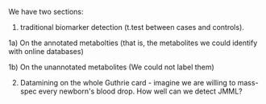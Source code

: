 We have two sections:

1) traditional biomarker detection (t.test between cases and controls). 

1a) On the annotated metabolties (that is, the metabolites we could identify with online databases)

1b) On the unannotated metabolites (We could not label them)

2) Datamining on the whole Guthrie card - imagine we are willing to mass-spec every newborn's blood drop. How well can we detect JMML?
